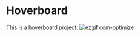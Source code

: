 # Hoverboard
This is a hoverboard project.
![ezgif com-optimize](https://user-images.githubusercontent.com/79724222/229591187-5f506e15-3d42-482b-8938-4d3bb6126ba7.gif)

